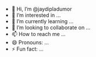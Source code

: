 - 👋 Hi, I’m @jaydipladumor
- 👀 I’m interested in ...
- 🌱 I’m currently learning ...
- 💞️ I’m looking to collaborate on ...
- 📫 How to reach me ...
- 😄 Pronouns: ...
- ⚡ Fun fact: ...

<!---
jaydipladumor/jaydipladumor is a ✨ special ✨ repository because its `README.md` (this file) appears on your GitHub profile.
You can click the Preview link to take a look at your changes.
--->

